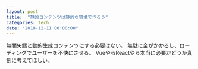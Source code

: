 ```yaml
---
layout: post
title:  "静的コンテンツは静的な環境で作ろう"
categories: tech
date: "2018-12-11 00:00:00"
---
```


無闇矢鱈と動的生成コンテンツにする必要はない。
無駄に金がかかるし、ローディングでユーザーを不快にさせる。
VueやらReactやら本当に必要かどうか真剣に考えてほしい。
